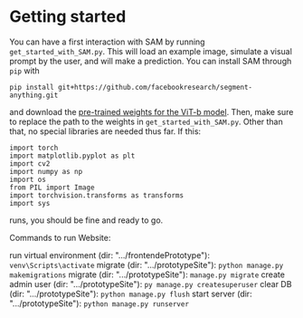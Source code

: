 # Getting started
You can have a first interaction with SAM by running `get_started_with_SAM.py`. This will load an example image, simulate a visual prompt by the user, and will make a prediction. You can install SAM through `pip` with
```
pip install git+https://github.com/facebookresearch/segment-anything.git
```
and download the [pre-trained weights for the ViT-b model](https://dl.fbaipublicfiles.com/segment_anything/sam_vit_b_01ec64.pth). Then, make sure to replace the path to the weights in `get_started_with_SAM.py`. Other than that, no special libraries are needed thus far.
If this:
```
import torch
import matplotlib.pyplot as plt
import cv2
import numpy as np
import os
from PIL import Image
import torchvision.transforms as transforms
import sys
```
runs, you should be fine and ready to go.


Commands to run Website:

run virtual environment (dir: ".../frontendePrototype"): `venv\Scripts\activate`
migrate (dir: ".../prototypeSite"): `python manage.py makemigrations`
migrate (dir: ".../prototypeSite"): `manage.py migrate`
create admin user (dir: ".../prototypeSite"): `py manage.py createsuperuser`
clear DB (dir: ".../prototypeSite"): `python manage.py flush`
start server (dir: ".../prototypeSite"): `python manage.py runserver`

